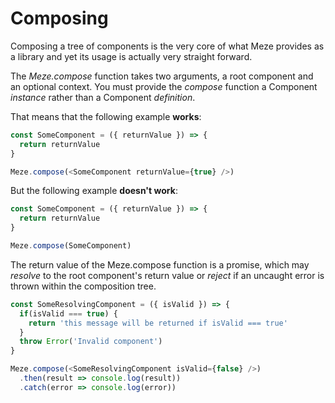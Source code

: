 # Composing

Composing a tree of components is the very core of what Meze provides as a library and yet its usage is actually very straight forward.

The *Meze.compose* function takes two arguments, a root component and an optional context.
You must provide the *compose* function a Component *instance* rather than a Component *definition*.

That means that the following example **works**:
```js
const SomeComponent = ({ returnValue }) => {
  return returnValue
}

Meze.compose(<SomeComponent returnValue={true} />)
```

But the following example **doesn't work**:
```js
const SomeComponent = ({ returnValue }) => {
  return returnValue
}

Meze.compose(SomeComponent)
```

The return value of the Meze.compose function is a promise, which may *resolve* to the root component's return value or *reject* if an uncaught error is thrown within the composition tree.
```js
const SomeResolvingComponent = ({ isValid }) => {
  if(isValid === true) {
    return 'this message will be returned if isValid === true'
  }
  throw Error('Invalid component')
}

Meze.compose(<SomeResolvingComponent isValid={false} />)
  .then(result => console.log(result))
  .catch(error => console.log(error))
```